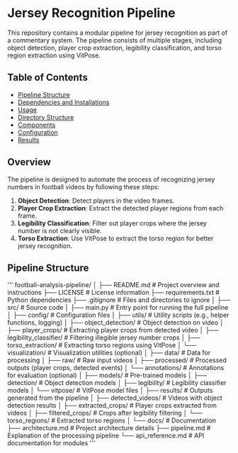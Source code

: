 # Jersey Recognition Pipeline

This repository contains a modular pipeline for jersey recognition as part of a commentary system. The pipeline consists of multiple stages, including object detection, player crop extraction, legibility classification, and torso region extraction using VitPose. 

## Table of Contents
- [Pipeline Structure](#pipeline-structure)
- [Dependencies and Installations](#installation)
- [Usage](#usage)
- [Directory Structure](#directory-structure)
- [Components](#components)
- [Configuration](#configuration)
- [Results](#results)

## Overview
The pipeline is designed to automate the process of recognizing jersey numbers in football videos by following these steps:
1. **Object Detection**: Detect players in the video frames.
2. **Player Crop Extraction**: Extract the detected player regions from each frame.
3. **Legibility Classification**: Filter out player crops where the jersey number is not clearly visible.
4. **Torso Extraction**: Use VitPose to extract the torso region for better jersey recognition.

## Pipeline Structure
'''
football-analysis-pipeline/
│
├── README.md                   # Project overview and instructions
├── LICENSE                     # License information
├── requirements.txt            # Python dependencies
├── .gitignore                  # Files and directories to ignore
│
├── src/                        # Source code
│   ├── main.py                 # Entry point for running the full pipeline
│   ├── config/                 # Configuration files
│   ├── utils/                  # Utility scripts (e.g., helper functions, logging)
│   ├── object_detection/       # Object detection on video
│   ├── player_crops/           # Extracting player crops from detected video
│   ├── legibility_classifier/  # Filtering illegible jersey number crops
│   ├── torso_extraction/       # Extracting torso regions using VitPose
│   └── visualization/          # Visualization utilities (optional)
│
├── data/                       # Data for processing
│   ├── raw/                    # Raw input videos
│   ├── processed/              # Processed outputs (player crops, detected events)
│   └── annotations/            # Annotations for evaluation (optional)
│
├── models/                     # Pre-trained models
│   ├── detection/              # Object detection models
│   ├── legibility/             # Legibility classifier models
│   └── vitpose/                # VitPose model files
│
├── results/                    # Outputs generated from the pipeline
│   ├── detected_videos/        # Videos with object detection results
│   ├── extracted_crops/        # Player crops extracted from videos
│   ├── filtered_crops/         # Crops after legibility filtering
│   └── torso_regions/          # Extracted torso regions
│
└── docs/                       # Documentation
    ├── architecture.md         # Project architecture details
    ├── pipeline.md             # Explanation of the processing pipeline
    └── api_reference.md        # API documentation for modules
'''
